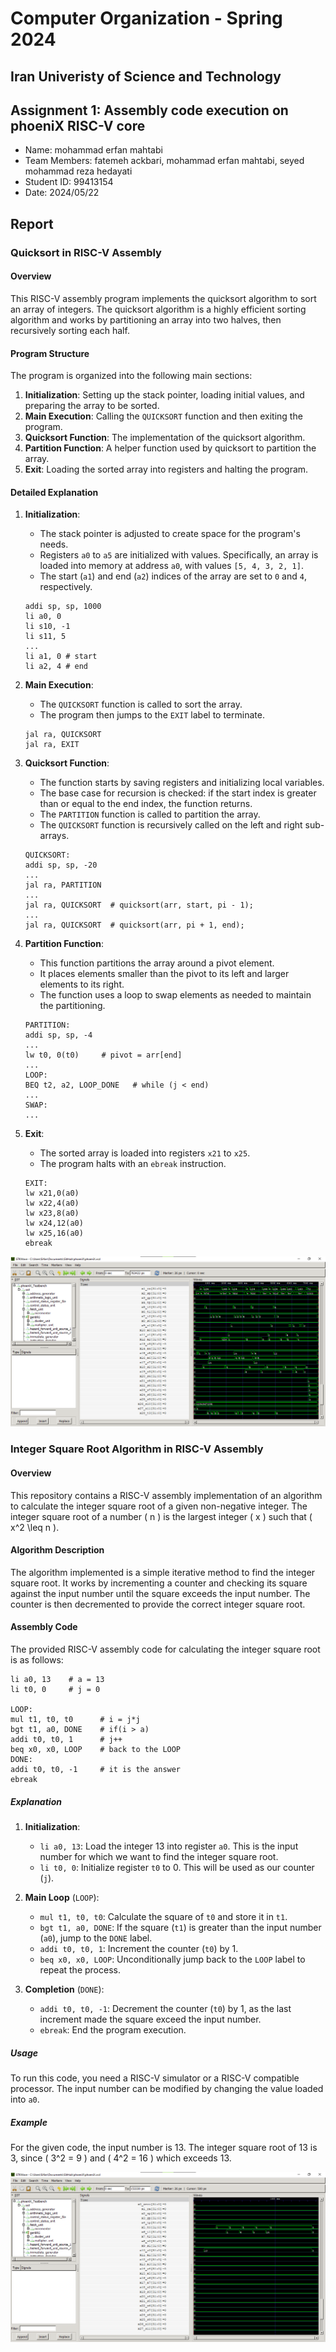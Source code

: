 Computer Organization - Spring 2024
==============================================================
## Iran Univeristy of Science and Technology
## Assignment 1: Assembly code execution on phoeniX RISC-V core

- Name: mohammad erfan mahtabi
- Team Members: fatemeh ackbari, mohammad erfan mahtabi, seyed mohammad reza hedayati
- Student ID: 99413154
- Date: 2024/05/22

## Report

### Quicksort in RISC-V Assembly

#### Overview
This RISC-V assembly program implements the quicksort algorithm to sort an array of integers. The quicksort algorithm is a highly efficient sorting algorithm and works by partitioning an array into two halves, then recursively sorting each half.

#### Program Structure
The program is organized into the following main sections:
1. **Initialization**: Setting up the stack pointer, loading initial values, and preparing the array to be sorted.
2. **Main Execution**: Calling the `QUICKSORT` function and then exiting the program.
3. **Quicksort Function**: The implementation of the quicksort algorithm.
4. **Partition Function**: A helper function used by quicksort to partition the array.
5. **Exit**: Loading the sorted array into registers and halting the program.

#### Detailed Explanation

1. **Initialization**:
    - The stack pointer is adjusted to create space for the program's needs.
    - Registers `a0` to `a5` are initialized with values. Specifically, an array is loaded into memory at address `a0`, with values `[5, 4, 3, 2, 1]`.
    - The start (`a1`) and end (`a2`) indices of the array are set to `0` and `4`, respectively.

    ```assembly
    addi sp, sp, 1000
    li a0, 0
    li s10, -1
    li s11, 5
    ...
    li a1, 0 # start
    li a2, 4 # end
    ```

2. **Main Execution**:
    - The `QUICKSORT` function is called to sort the array.
    - The program then jumps to the `EXIT` label to terminate.

    ```assembly
    jal ra, QUICKSORT
    jal ra, EXIT
    ```

3. **Quicksort Function**:
    - The function starts by saving registers and initializing local variables.
    - The base case for recursion is checked: if the start index is greater than or equal to the end index, the function returns.
    - The `PARTITION` function is called to partition the array.
    - The `QUICKSORT` function is recursively called on the left and right sub-arrays.

    ```assembly
    QUICKSORT:
    addi sp, sp, -20
    ...
    jal ra, PARTITION
    ...
    jal ra, QUICKSORT  # quicksort(arr, start, pi - 1);
    ...
    jal ra, QUICKSORT  # quicksort(arr, pi + 1, end);
    ```

4. **Partition Function**:
    - This function partitions the array around a pivot element.
    - It places elements smaller than the pivot to its left and larger elements to its right.
    - The function uses a loop to swap elements as needed to maintain the partitioning.

    ```assembly
    PARTITION:
    addi sp, sp, -4
    ...
    lw t0, 0(t0)     # pivot = arr[end]
    ...
    LOOP:
    BEQ t2, a2, LOOP_DONE   # while (j < end)
    ...
    SWAP:
    ...
    ```

5. **Exit**:
    - The sorted array is loaded into registers `x21` to `x25`.
    - The program halts with an `ebreak` instruction.

    ```assembly
    EXIT:
    lw x21,0(a0)
    lw x22,4(a0)
    lw x23,8(a0)
    lw x24,12(a0)
    lw x25,16(a0)
    ebreak
    ```
![Quicksort](https://github.com/Uvthk/phoeniX/blob/main/images/quicksort.png)

### Integer Square Root Algorithm in RISC-V Assembly

#### Overview

This repository contains a RISC-V assembly implementation of an algorithm to calculate the integer square root of a given non-negative integer. The integer square root of a number \( n \) is the largest integer \( x \) such that \( x^2 \leq n \).

#### Algorithm Description

The algorithm implemented is a simple iterative method to find the integer square root. It works by incrementing a counter and checking its square against the input number until the square exceeds the input number. The counter is then decremented to provide the correct integer square root.

#### Assembly Code

The provided RISC-V assembly code for calculating the integer square root is as follows:

```assembly
li a0, 13    # a = 13
li t0, 0     # j = 0

LOOP:
mul t1, t0, t0      # i = j*j
bgt t1, a0, DONE    # if(i > a)
addi t0, t0, 1      # j++
beq x0, x0, LOOP    # back to the LOOP
DONE:
addi t0, t0, -1     # it is the answer
ebreak
```

##### Explanation

1. **Initialization**:
    - `li a0, 13`: Load the integer 13 into register `a0`. This is the input number for which we want to find the integer square root.
    - `li t0, 0`: Initialize register `t0` to 0. This will be used as our counter (`j`).

2. **Main Loop** (`LOOP`):
    - `mul t1, t0, t0`: Calculate the square of `t0` and store it in `t1`.
    - `bgt t1, a0, DONE`: If the square (`t1`) is greater than the input number (`a0`), jump to the `DONE` label.
    - `addi t0, t0, 1`: Increment the counter (`t0`) by 1.
    - `beq x0, x0, LOOP`: Unconditionally jump back to the `LOOP` label to repeat the process.

3. **Completion** (`DONE`):
    - `addi t0, t0, -1`: Decrement the counter (`t0`) by 1, as the last increment made the square exceed the input number.
    - `ebreak`: End the program execution.

##### Usage

To run this code, you need a RISC-V simulator or a RISC-V compatible processor. The input number can be modified by changing the value loaded into `a0`.

##### Example

For the given code, the input number is 13. The integer square root of 13 is 3, since \( 3^2 = 9 \) and \( 4^2 = 16 \) which exceeds 13.

![Int_sqrt](https://github.com/Uvthk/phoeniX/blob/main/images/int_sqrt.png)